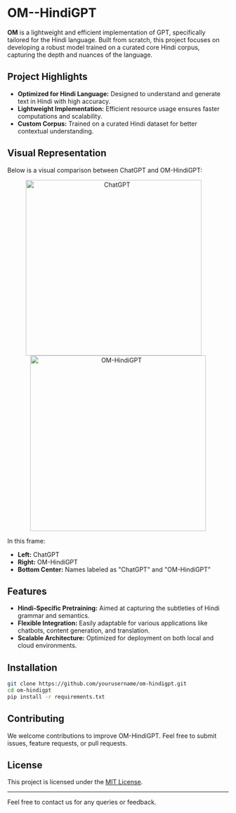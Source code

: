 # OM--HindiGPT

**OM** is a lightweight and efficient implementation of GPT, specifically tailored for the Hindi language. Built from scratch, this project focuses on developing a robust model trained on a curated core Hindi corpus, capturing the depth and nuances of the language.

## Project Highlights
- **Optimized for Hindi Language:** Designed to understand and generate text in Hindi with high accuracy.
- **Lightweight Implementation:** Efficient resource usage ensures faster computations and scalability.
- **Custom Corpus:** Trained on a curated Hindi dataset for better contextual understanding.

## Visual Representation
Below is a visual comparison between ChatGPT and OM-HindiGPT:

<p align="center">
  <img src="https://github.com/user-attachments/assets/66e793f6-9604-4e0c-be07-de3b4793d5e4" alt="ChatGPT" width="400" style="display:inline-block; margin-right: 20px;">
  <img src="https://github.com/user-attachments/assets/c809c65e-d438-4ef0-a11c-708e5e8f784a" alt="OM-HindiGPT" width="400" style="display:inline-block;">
</p>

In this frame:
- **Left:** ChatGPT
- **Right:** OM-HindiGPT
- **Bottom Center:** Names labeled as "ChatGPT" and "OM-HindiGPT"

## Features
- **Hindi-Specific Pretraining:** Aimed at capturing the subtleties of Hindi grammar and semantics.
- **Flexible Integration:** Easily adaptable for various applications like chatbots, content generation, and translation.
- **Scalable Architecture:** Optimized for deployment on both local and cloud environments.

## Installation
```bash
git clone https://github.com/yourusername/om-hindigpt.git
cd om-hindigpt
pip install -r requirements.txt
```

## Contributing
We welcome contributions to improve OM-HindiGPT. Feel free to submit issues, feature requests, or pull requests.

## License
This project is licensed under the [MIT License](LICENSE).

---

Feel free to contact us for any queries or feedback.
